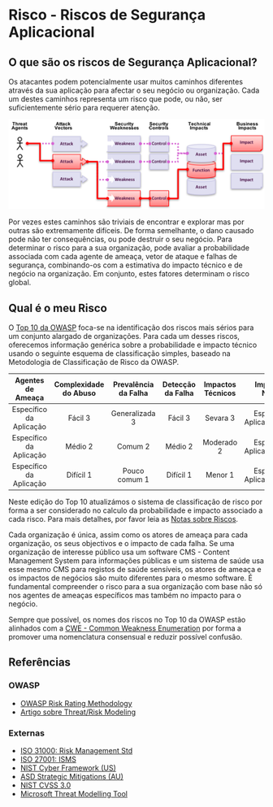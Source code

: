 # Risco - Riscos de Segurança Aplicacional

## O que são os riscos de Segurança Aplicacional?

Os atacantes podem potencialmente usar muitos caminhos diferentes através da sua
aplicação para afectar o seu negócio ou organização. Cada um destes caminhos
representa um risco que pode, ou não, ser suficientemente sério para requerer
atenção.

![App Security Risks][image-1]

Por vezes estes caminhos são triviais de encontrar e explorar mas por outras são
extremamente difíceis. De forma semelhante, o dano causado pode não ter
consequências, ou pode destruir o seu negócio. Para determinar o risco para a
sua organização, pode avaliar a probabilidade associada com cada agente de
ameaça, vetor de ataque e falhas de segurança, combinando-os com a estimativa
do impacto técnico e de negócio na organização. Em conjunto, estes fatores
determinam o risco global.

## Qual é o meu Risco

O [Top 10 da OWASP][1] foca-se na identificação dos riscos mais sérios para um
conjunto alargado de organizações. Para cada um desses riscos, oferecemos
informação genérica sobre a probabilidade e impacto técnico usando o seguinte
esquema de classificação simples, baseado na Metodologia de Classificação de
Risco da OWASP.

| Agentes de Ameaça | Complexidade do Abuso | Prevalência da Falha | Detecção da Falha | Impactos Técnicos | Impactos de Negócio |
| :-: | :-: | :-: | :-: | :-: | :-: |
| Específico da Aplicação | Fácil 3 | Generalizada 3 | Fácil 3 | Sevara 3 | Específica da Aplicação/Negócio |
| Específico da Aplicação | Médio 2 | Comum 2 | Médio 2 | Moderado 2 | Específica da Aplicação/Negócio |
| Específico da Aplicação | Difícil 1 | Pouco comum 1 | Difícil 1 | Menor 1 | Específica da Aplicação/Negócio |

Neste edição do Top 10 atualizámos o sistema de classificação de risco por forma
a ser considerado no calculo da probabilidade e impacto associado a cada risco.
Para mais detalhes, por favor leia as [Notas sobre Riscos][2].

Cada organização é única, assim como os atores de ameaça para cada organização,
os seus objectivos e o impacto de cada falha. Se uma organização de interesse
público usa um software CMS - Content Management System para informações
públicas e um sistema de saúde usa esse mesmo CMS para registos de saúde
sensíveis, os atores de ameaça e os impactos de negócios são muito diferentes
para o mesmo software. É fundamental compreender o risco para a sua organização
com base não só nos agentes de ameaças específicos mas também no impacto para o
negócio.

Sempre que possível, os nomes dos riscos no Top 10 da OWASP estão alinhados com
a [CWE - Common Weakness Enumeration][3] por forma a promover uma nomenclatura
consensual e reduzir possível confusão.

## Referências

### OWASP

* [OWASP Risk Rating Methodology][4]
* [Artigo sobre Threat/Risk Modeling][5]

### Externas

* [ISO 31000: Risk Management Std][6]
* [ISO 27001: ISMS][7]
* [NIST Cyber Framework (US)][8]
* [ASD Strategic Mitigations (AU)][9]
* [NIST CVSS 3.0][10]
* [Microsoft Threat Modelling Tool][11]

[1]: https://www.owasp.org/index.php/Top10
[2]: 0xc0-note-about-risks.md
[3]: https://cwe.mitre.org/ 
[4]: https://www.owasp.org/index.php/OWASP_Risk_Rating_Methodology
[5]: https://www.owasp.org/index.php/Threat_Risk_Modeling
[6]: https://www.iso.org/iso-31000-risk-management.html
[7]: https://www.iso.org/isoiec-27001-information-security.html
[8]: https://www.nist.gov/cyberframework
[9]: https://www.asd.gov.au/infosec/mitigationstrategies.htm
[10]: https://nvd.nist.gov/vuln-metrics/cvss/v3-calculator
[11]: https://www.microsoft.com/en-us/download/details.aspx?id=49168

[image-1]: images/0x10-risk-1.png

